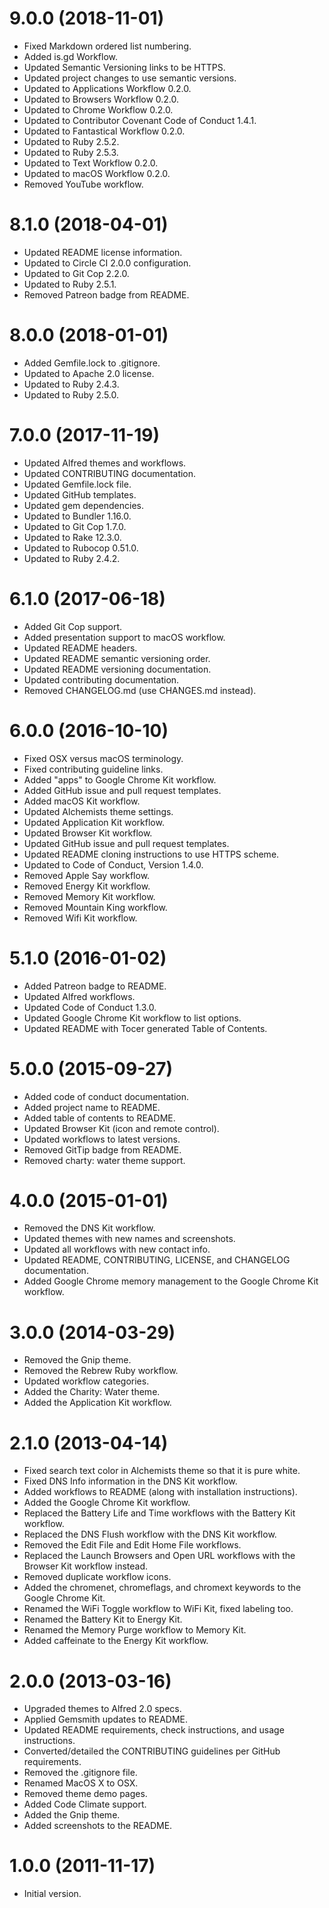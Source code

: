 # 9.0.0 (2018-11-01)

- Fixed Markdown ordered list numbering.
- Added is.gd Workflow.
- Updated Semantic Versioning links to be HTTPS.
- Updated project changes to use semantic versions.
- Updated to Applications Workflow 0.2.0.
- Updated to Browsers Workflow 0.2.0.
- Updated to Chrome Workflow 0.2.0.
- Updated to Contributor Covenant Code of Conduct 1.4.1.
- Updated to Fantastical Workflow 0.2.0.
- Updated to Ruby 2.5.2.
- Updated to Ruby 2.5.3.
- Updated to Text Workflow 0.2.0.
- Updated to macOS Workflow 0.2.0.
- Removed YouTube workflow.

# 8.1.0 (2018-04-01)

- Updated README license information.
- Updated to Circle CI 2.0.0 configuration.
- Updated to Git Cop 2.2.0.
- Updated to Ruby 2.5.1.
- Removed Patreon badge from README.

# 8.0.0 (2018-01-01)

- Added Gemfile.lock to .gitignore.
- Updated to Apache 2.0 license.
- Updated to Ruby 2.4.3.
- Updated to Ruby 2.5.0.

# 7.0.0 (2017-11-19)

- Updated Alfred themes and workflows.
- Updated CONTRIBUTING documentation.
- Updated Gemfile.lock file.
- Updated GitHub templates.
- Updated gem dependencies.
- Updated to Bundler 1.16.0.
- Updated to Git Cop 1.7.0.
- Updated to Rake 12.3.0.
- Updated to Rubocop 0.51.0.
- Updated to Ruby 2.4.2.

# 6.1.0 (2017-06-18)

- Added Git Cop support.
- Added presentation support to macOS workflow.
- Updated README headers.
- Updated README semantic versioning order.
- Updated README versioning documentation.
- Updated contributing documentation.
- Removed CHANGELOG.md (use CHANGES.md instead).

# 6.0.0 (2016-10-10)

- Fixed OSX versus macOS terminology.
- Fixed contributing guideline links.
- Added "apps" to Google Chrome Kit workflow.
- Added GitHub issue and pull request templates.
- Added macOS Kit workflow.
- Updated Alchemists theme settings.
- Updated Application Kit workflow.
- Updated Browser Kit workflow.
- Updated GitHub issue and pull request templates.
- Updated README cloning instructions to use HTTPS scheme.
- Updated to Code of Conduct, Version 1.4.0.
- Removed Apple Say workflow.
- Removed Energy Kit workflow.
- Removed Memory Kit workflow.
- Removed Mountain King workflow.
- Removed Wifi Kit workflow.

# 5.1.0 (2016-01-02)

- Added Patreon badge to README.
- Updated Alfred workflows.
- Updated Code of Conduct 1.3.0.
- Updated Google Chrome Kit workflow to list options.
- Updated README with Tocer generated Table of Contents.

# 5.0.0 (2015-09-27)

- Added code of conduct documentation.
- Added project name to README.
- Added table of contents to README.
- Updated Browser Kit (icon and remote control).
- Updated workflows to latest versions.
- Removed GitTip badge from README.
- Removed charty: water theme support.

# 4.0.0 (2015-01-01)

- Removed the DNS Kit workflow.
- Updated themes with new names and screenshots.
- Updated all workflows with new contact info.
- Updated README, CONTRIBUTING, LICENSE, and CHANGELOG documentation.
- Added Google Chrome memory management to the Google Chrome Kit workflow.

# 3.0.0 (2014-03-29)

- Removed the Gnip theme.
- Removed the Rebrew Ruby workflow.
- Updated workflow categories.
- Added the Charity: Water theme.
- Added the Application Kit workflow.

# 2.1.0 (2013-04-14)

- Fixed search text color in Alchemists theme so that it is pure white.
- Fixed DNS Info information in the DNS Kit workflow.
- Added workflows to README (along with installation instructions).
- Added the Google Chrome Kit workflow.
- Replaced the Battery Life and Time workflows with the Battery Kit workflow.
- Replaced the DNS Flush workflow with the DNS Kit workflow.
- Removed the Edit File and Edit Home File workflows.
- Replaced the Launch Browsers and Open URL workflows with the Browser Kit workflow instead.
- Removed duplicate workflow icons.
- Added the chromenet, chromeflags, and chromext keywords to the Google Chrome Kit.
- Renamed the WiFi Toggle workflow to WiFi Kit, fixed labeling too.
- Renamed the Battery Kit to Energy Kit.
- Renamed the Memory Purge workflow to Memory Kit.
- Added caffeinate to the Energy Kit workflow.

# 2.0.0 (2013-03-16)

- Upgraded themes to Alfred 2.0 specs.
- Applied Gemsmith updates to README.
- Updated README requirements, check instructions, and usage instructions.
- Converted/detailed the CONTRIBUTING guidelines per GitHub requirements.
- Removed the .gitignore file.
- Renamed MacOS X to OSX.
- Removed theme demo pages.
- Added Code Climate support.
- Added the Gnip theme.
- Added screenshots to the README.

# 1.0.0 (2011-11-17)

- Initial version.
